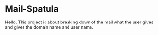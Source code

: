 # Mail-Spatula
Hello, This project is about breaking down of the mail what the user gives and gives the domain name and user name.
